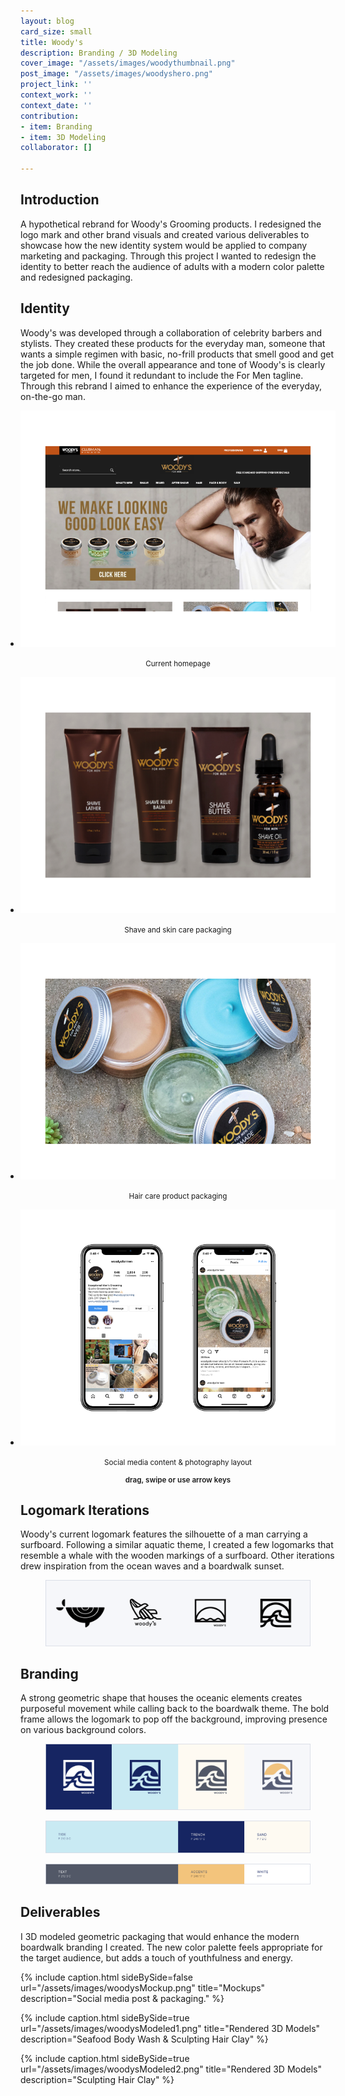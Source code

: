 ```yaml
---
layout: blog
card_size: small
title: Woody's
description: Branding / 3D Modeling
cover_image: "/assets/images/woodythumbnail.png"
post_image: "/assets/images/woodyshero.png"
project_link: ''
context_work: ''
context_date: ''
contribution:
- item: Branding
- item: 3D Modeling
collaborator: []

---
```

## Introduction   

A hypothetical rebrand for Woody's Grooming products. I redesigned the logo mark and other brand visuals and created various deliverables to showcase how the new identity system would be applied to company marketing and packaging. Through this project I wanted to redesign the identity to better reach the audience of adults with a modern color palette and redesigned packaging.

## Identity   

Woody's was developed through a collaboration of celebrity barbers and stylists. They created these products for the everyday man, someone that wants a simple regimen with basic, no-frill products that smell good and get the job done. While the overall appearance and tone of Woody's is clearly targeted for men, I found it redundant to include the For Men tagline. Through this rebrand I aimed to enhance the experience of the everyday, on-the-go man.

<style>

.glide ul {

max-width: initial;

}

.glide img {

pointer-events: none;

}

.glide__slides {

padding-left: 0;

}

.glide .glide__slide {

opacity: 1; transform: scale(1);

}

</style>

<div class="glide mt4">

<div class="glide__track" data-glide-el="track">

<ul class="glide__slides">

<li class="glide__slide" style="text-align: left;"> <img src="/assets/images/woodysOld1.png" alt="Woody's homepage">

<small><center>Current homepage</center></small>

</li>

<li class="glide__slide" style="text-align: left;"> <img src="/assets/images/woodysOld2.png" alt="Woody's packaging 1">

<small><center>Shave and skin care packaging</center></small>

</li>

<li class="glide__slide" style="text-align: left;"> <img src="/assets/images/woodysOld3.png" alt="Woody's packaging 2">

<small><center>Hair care product packaging</center></small>

</li>

<li class="glide__slide" style="text-align: left;"> <img src="/assets/images/woodysOld4.png" alt="Woody's Instagram">

<small><center>Social media content & photography layout</center></small>

</li>

</ul>

</div>

<small style="text-align: center; color: var(--ink-6); font-weight: 600; display: block;">drag, swipe or use arrow keys</small>

</div>

## Logomark Iterations 

Woody's current logomark features the silhouette of a man carrying a surfboard. Following a similar aquatic theme, I created a few logomarks that resemble a whale with the wooden markings of a surfboard. Other iterations drew inspiration from the ocean waves and a boardwalk sunset.

<figure> <img src="/assets/images/woodysLogoIterations.png" alt="final logomark"></figure>

## Branding 

A strong geometric shape that houses the oceanic elements creates purposeful movement while calling back to the boardwalk theme. The bold frame allows the logomark to pop off the background, improving presence on various background colors.

<figure> <img src="/assets/images/woodysFinalLogos.png" alt="final logomark"></figure>

<figure> <img src="/assets/images/woodysPrimary.png" alt="primary color palette"></figure>

<figure> <img src="/assets/images/woodysSecondary.png" alt="secondary color palette"></figure>

## Deliverables

I 3D modeled geometric packaging that would enhance the modern boardwalk branding I created. The new color palette feels appropriate for the target audience, but adds a touch of youthfulness and energy.

{% include caption.html sideBySide=false url="/assets/images/woodysMockup.png" title="Mockups" description="Social media post & packaging." %}

{% include caption.html sideBySide=true url="/assets/images/woodysModeled1.png" title="Rendered 3D Models" description="Seafood Body Wash & Sculpting Hair Clay" %}

{% include caption.html sideBySide=true url="/assets/images/woodysModeled2.png" title="Rendered 3D Models" description="Sculpting Hair Clay" %}